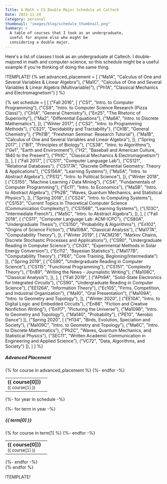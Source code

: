 ```yaml
---
Title: A Math + CS Double-Major Schedule at Caltech
Date: 2023-11-24 
Category: personal 
thumbnail: "images/blog/schedule_thumbnail.png"
Summary: >
  A table of courses that I took as an undergraduate, 
  useful for anyone else who might be
  considering a double major. 
---
```

Here's a list of classes I took as an undergraduate at Caltech. I double-majored in
math and computer-science, so this schedule might be a useful example if you're thinking
of doing the same thing.

!TEMPLATE!
{% set advanced_placement =
    [
        ("Ma1A", "Calculus of One and Several Variables & Linear Algebra"),
        ("Ma1C", "Calculus of One and Several Variables & Linear Algebra (Multivariable)"),
        ("Ph1A", "Classical Mechanics and Electromagnetism") 
    ]
%}

{% set schedule = [
    [
        ("Fall 2016", [
            ("CS1", "Intro. to Computer Programming"),
            ("CS9", "Intro. to Computer Science Research (Pizza Class)"),
            ("Ch1A", "General Chemistry"),
            ("En25", "The Rhetoric of Superiority"),
            ("Ma2", "Differential Equations"),
            ("Ma6A", "Intro. to Discrete Mathematics"),
        ]),
        ("Winter 2017", [
            ("CS2", "Intro. to Programming Methods"),
            ("CS21", "Decidability and Tractability"),
            ("Ch1B", "General Chemistry"),
            ("Ph11B", "Freshman Seminar: Research Tutorial"),
            ("Ma1B", "Calculus of One and Several Variables and Linear Algebra"),
        ]),
        ("Spring 2017", [
            ("Bi1", "Principles of Biology"),
            ("CS38", "Intro. to Algorithms"),
            ("Ge1", "Earth and Environment"),
            ("H2", "Baseball and American Culture, 1840 to the Present"),
            ("Ph1C", "Classical Mechanics & Electromagnetism")
        ]),
    ],
    [
        ("Fall 2017", [
            ("CS11", "Computer Language Lab"),
            ("CS121", "Relational Databases"),
            ("CS177A", "Discrete Differential Geometry: Theory & Applications"),
            ("CS156A", "Learning Systems"),
            ("Ma5A", "Intro. to Abstract Algebra"),
            ("PS12", "Intro. to Political Science"),
        ]),
        ("Winter 2018", [
            ("CS155", "Machine Learning / Data Mining"),
            ("CS4", "Fundamentals of Computer Programming"),
            ("Ec11", "Intro. to Economics"),
            ("Ma5B", "Intro. to Abstract Algebra"),
            ("Ph2B", "Waves, Quantum Mechanics, and Statistical Physics"),
        ]),
        ("Spring 2018", [
            ("CS24", "Intro. to Computing Systems"),
            ("CS153", "Current Topics in Theoretical Computer Science (Communication Complexity)"),
            ("CS156B", "Learning Systems"),
            ("L103C", "Intermediate French"),
            ("Ma5C", "Intro. to Abstract Algebra"),
        ]),
    ],
    [
        ("Fall 2018", [
            ("CS11", "Computer Language Lab: ACM-ICPC"),
            ("CS80A", "Undergraduate Thesis"),
            ("CS150", "Probability & Algorithms"),
            ("En102", "Origins of Science Fiction"),
            ("Ma108A", "Classical Analysis"),
            ("Ma177A", "Computability Theory"),
        ]),
        ("Winter 2019", [
            ("ACM216", "Markov Chains, Discrete Stochastic Processes and Applications"),
            ("CS90", "Undergraduate Reading in Computer Science"),
            ("Ch3X", "Experimental Methods in Solar Energy Conversion"),
            ("Ec112", "Bayesian Statistics"),
            ("Ma177B", "Computability Theory"),
            ("PE6", "Core Training, Beginning/Intermediate")
        ]),
        ("Spring 2019", [
            ("CS90", "Undergraduate Reading in Computer Science"),
            ("CS115", "Functional Programming"),
            ("CS151", "Complexity Theory"),
            ("En89", "Writing the News - Journalistic Writing"),
            ("Ma108C", "Classical Analysis"),
        ]),
    ],
    [
        ("Fall 2019", [
            ("APh9A", "Solid-State Electronics for Integrated Circuits"),
            ("CS90", "Undergraduate Reading in Computer Science"),
            ("EE126A", "Information Theory"),
            ("Ec105", "Firms, Competition, and Industrial Organization"),
            ("Ma10", "Oral Presentation"),
            ("Ma109A", "Intro. to Geometry and Topology"),
        ]),
        ("Winter 2020", [
            ("EE10A", "Intro. to Digital Logic and Embedded Circuits"),
            ("En86", "Fiction and Creative Nonfiction Writing"),
            ("En117", "Picturing the Universe"),
            ("Ma109B", "Intro. to Geometry and Topology"),
            ("Ma140", "Probability"),
            ("PE10", "Aerobic Dance")
        ]),
        ("Spring 2020", [
            ("H134", "Birds, Evolution, Speciation and Society"),
            ("Ma109C", "Intro. to Geometry and Topology"),
            ("Ma6C", "Intro. to Discrete Mathematics"),
            ("Ph2C", "Waves, Quantum Mechanics, and Statistical Physics"),
            ("SEC11", "Written Academic Communication in Engineering and Applied Science"),
            ("VC72", "Data, Algorithms, and Society")
        ]),
    ]
] 
%}

<div class="row">
    <div class="col-md-12 p-2">
        <div class="card">
        <div class="card-body">
        <h5 class="card-title">Advanced Placement</h5>
            <table class="table mb-0">
                {% for course in advanced_placement %}
                <tr>
                    <td><b>{{ course[0]}}</b>&nbsp;&nbsp;&nbsp;<div style="font-size:13px">{{ course[1] }}</div></td>
                </tr>
                {%- endfor -%}
            </table>
        </div>
        </div>
    </div>
</div>

{%- for year in schedule -%}
<div class="row">
    {%- for term in year -%}
    <div class="col-sm-12 col-md-4 d-md-flex p-2 align-items-stretch">
        <div class="card">
        <div class="card-body">
            <h5 class="card-title">{{ term[0] }}</h5>
            <table class="table mb-0">
                {% for course in term[1] %}
                <tr>
                    <td><b>{{ course[0]}}</b>&nbsp;&nbsp;&nbsp;<div style="font-size:13px">{{ course[1] }}</div></td>
                </tr>
                {%- endfor -%}
            </table>
        </div>
        </div>
    </div>
    {%- endfor -%}
</div>
{% endfor %}

!TEMPLATE!



